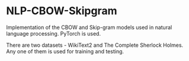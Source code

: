 # NLP-CBOW-Skipgram
Implementation of the CBOW and Skip-gram models used in natural language processing. PyTorch is used.

There are two datasets - WikiText2 and The Complete Sherlock Holmes. Any one of them is used for training and testing.
